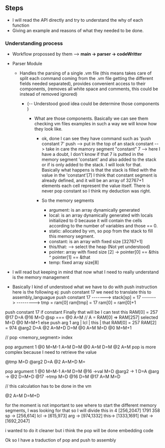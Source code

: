 ## Steps

- I will read the API directly and try to understand the why of each function
- Giving an example and reasons of what they needed to be done.

### Understanding process

- Workflow propossed by them --> **main -> parser -> codeWritter**
- Parser Module

  - Handles the parsing of a single .vm file (this means takes care of split each command coming from the .vm file getting the different fields needed separated), provides convenient access to their components, (removes all white space and comments, this could be instead of removed ignored)

    - (-- Understood good idea could be determine those components )

      - What are those components. Basically we can see them checking
        vm files examples in such a way we will know how they look like.

        - ok, done I can see they have command such as 'push constant 7'
          push --> put in the top of an stack
          constant --> take in care the mamory segment "constant"
          7 --> here I have a doubt, I don't know if that 7 is putted
          in the memory segment 'constant' and also added to the stack
          or if is only added to the stack. I will look for that.
          Basically what happens is that the stack is filled with the value
          in the 'constant'[7] I think that constant segment is
          already defined, and it will be an array of 32767+1 elements
          each cell represent the value itself. There is never pop constant
          so I think my deduction was right.

        - So the memory segments
          - argument: is an array dynamically generated
          - local: is an array dynamically generated with
            locals initialized to 0 because it will contain the cells
            according to the number of variables and those == 0.
          - static: allocated by vm, so pop from the stack to fill this
            memory segment.
          - constant: is an array with fixed size [32767+1]
          - this/that: --> select the heap (Not yet understood)
          - pointer: array with fixed size [2] -> pointer[0] == &this ^ pointer[1] == &that
          - temp: fixed array size[8]

- I will read but keeping in mind that now what I need to really understand is the
  memory management

- Basically I kind of understood what we have to do with push instruction
  here is the following
  ej: push constant 17
  we need to translate this to assembly_languague
  push constant 17 -------> stack[sp] = 17 ------->
  ---------> tmp = ram[0]
  ram[tmp] = 17
  ram[0] = ram[0]+1

push constant 17 if constant
Finally that will be
I can test this
RAM[0] = 257
@17
D=A
@16
M=D
@sp === @0
A=M // A = RAM[0] => RAM[257] selected
M=D
@0
M=M+1
else
push arg 1
arg | lcl | this | that
RAM[0] = 257
RAM[2] = 974
@arg2
D=A
@2
A=M+D
D=M
@0
A=M
M=D
@0
M=M+1

<!-- @jump -->
<!-- M=D -->
<!-- //u -->
<!-- @jump -->
<!-- D=M -->

//
pop <memory_segment> index

<!-- pop pointer 0 -->

pop argument 1
@0
M=M-1
A=M
D=M
@0
A=M
D=M
@2
A=M
pop is more complex because I need to retrieve the value

@tmp
M=D
@arg2
D=A
@2
A=M+D
M=

pop argument 1
@0
M=M-1
A=M
D=M
@16 ->val
M=D
@arg2 -> 1
D=A
@arg -> @2
D=M+D
@17 ->tmp
M=D
@16
D=M
@17
A=M
M=D

// this calculation has to be done in the vm

<!-- @arg2 -->
<!-- M=A -->

@2
A=M
D=M+D

for the moment is not important to see where to start
the different memory segments, I was looking for that
so I will divide this in 4
[256,2047]
1791
358
sp -> [256,614]
lcl -> [615,973]
arg -> [974,1332]
this-> [1333,1691]
that -> [1692,2047]

i wanted to do it cleaner but i think the pop will be done embedding code

Ok so I have a traduction of pop and push to assembly
